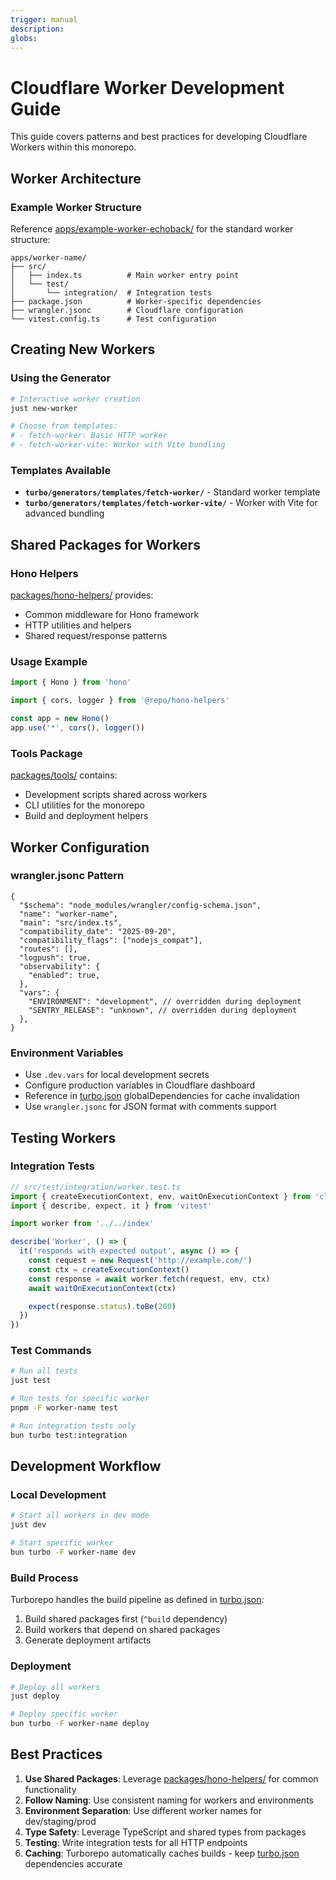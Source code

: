 ```yaml
---
trigger: manual
description:
globs:
---
```


# Cloudflare Worker Development Guide

This guide covers patterns and best practices for developing Cloudflare Workers within this monorepo.

## Worker Architecture

### Example Worker Structure

Reference [apps/example-worker-echoback/](mdc:apps/example-worker-echoback/) for the standard worker structure:

```
apps/worker-name/
├── src/
│   ├── index.ts          # Main worker entry point
│   └── test/
│       └── integration/  # Integration tests
├── package.json          # Worker-specific dependencies
├── wrangler.jsonc        # Cloudflare configuration
└── vitest.config.ts      # Test configuration
```

## Creating New Workers

### Using the Generator

```bash
# Interactive worker creation
just new-worker

# Choose from templates:
# - fetch-worker: Basic HTTP worker
# - fetch-worker-vite: Worker with Vite bundling
```

### Templates Available

- **`turbo/generators/templates/fetch-worker/`** - Standard worker template
- **`turbo/generators/templates/fetch-worker-vite/`** - Worker with Vite for advanced bundling

## Shared Packages for Workers

### Hono Helpers

[packages/hono-helpers/](mdc:packages/hono-helpers/) provides:

- Common middleware for Hono framework
- HTTP utilities and helpers
- Shared request/response patterns

### Usage Example

```typescript
import { Hono } from 'hono'

import { cors, logger } from '@repo/hono-helpers'

const app = new Hono()
app.use('*', cors(), logger())
```

### Tools Package

[packages/tools/](mdc:packages/tools/) contains:

- Development scripts shared across workers
- CLI utilities for the monorepo
- Build and deployment helpers

## Worker Configuration

### wrangler.jsonc Pattern

```jsonc
{
  "$schema": "node_modules/wrangler/config-schema.json",
  "name": "worker-name",
  "main": "src/index.ts",
  "compatibility_date": "2025-09-20",
  "compatibility_flags": ["nodejs_compat"],
  "routes": [],
  "logpush": true,
  "observability": {
    "enabled": true,
  },
  "vars": {
    "ENVIRONMENT": "development", // overridden during deployment
    "SENTRY_RELEASE": "unknown", // overridden during deployment
  },
}
```

### Environment Variables

- Use `.dev.vars` for local development secrets
- Configure production variables in Cloudflare dashboard
- Reference in [turbo.json](mdc:turbo.json) globalDependencies for cache invalidation
- Use `wrangler.jsonc` for JSON format with comments support

## Testing Workers

### Integration Tests

```typescript
// src/test/integration/worker.test.ts
import { createExecutionContext, env, waitOnExecutionContext } from 'cloudflare:test'
import { describe, expect, it } from 'vitest'

import worker from '../../index'

describe('Worker', () => {
  it('responds with expected output', async () => {
    const request = new Request('http://example.com/')
    const ctx = createExecutionContext()
    const response = await worker.fetch(request, env, ctx)
    await waitOnExecutionContext(ctx)

    expect(response.status).toBe(200)
  })
})
```

### Test Commands

```bash
# Run all tests
just test

# Run tests for specific worker
pnpm -F worker-name test

# Run integration tests only
bun turbo test:integration
```

## Development Workflow

### Local Development

```bash
# Start all workers in dev mode
just dev

# Start specific worker
bun turbo -F worker-name dev
```

### Build Process

Turborepo handles the build pipeline as defined in [turbo.json](mdc:turbo.json):

1. Build shared packages first (`^build` dependency)
2. Build workers that depend on shared packages
3. Generate deployment artifacts

### Deployment

```bash
# Deploy all workers
just deploy

# Deploy specific worker
bun turbo -F worker-name deploy
```

## Best Practices

1. **Use Shared Packages**: Leverage [packages/hono-helpers/](mdc:packages/hono-helpers/) for common functionality
2. **Follow Naming**: Use consistent naming for workers and environments
3. **Environment Separation**: Use different worker names for dev/staging/prod
4. **Type Safety**: Leverage TypeScript and shared types from packages
5. **Testing**: Write integration tests for all HTTP endpoints
6. **Caching**: Turborepo automatically caches builds - keep [turbo.json](mdc:turbo.json) dependencies accurate

